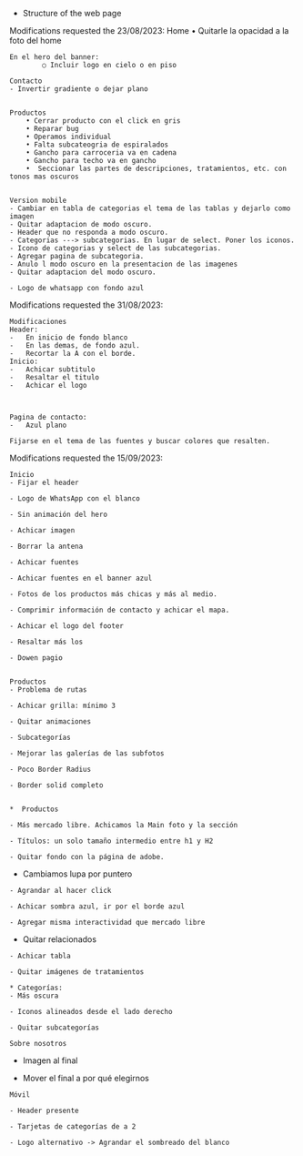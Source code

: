 - Structure of the web page 

Modifications requested the 23/08/2023: 
    Home
    • Quitarle la opacidad a la foto del home 

    En el hero del banner: 
            ○ Incluir logo en cielo o en piso 
            
    Contacto
    - Invertir gradiente o dejar plano 


    Productos
        • Cerrar producto con el click en gris 
        • Reparar bug
        • Operamos individual
        • Falta subcateogria de espiralados
        • Gancho para carroceria va en cadena
        • Gancho para techo va en gancho 
        •  Seccionar las partes de descripciones, tratamientos, etc. con tonos mas oscuros 
        
        
    Version mobile
    - Cambiar en tabla de categorias el tema de las tablas y dejarlo como imagen
    - Quitar adaptacion de modo oscuro. 
    - Header que no responda a modo oscuro. 
    - Categorias ---> subcategorias. En lugar de select. Poner los iconos. 
    - Icono de categorias y select de las subcategorias. 
    - Agregar pagina de subcategoria. 
    - Anulo l modo oscuro en la presentacion de las imagenes 
    - Quitar adaptacion del modo oscuro. 

    - Logo de whatsapp con fondo azul

Modifications requested the 31/08/2023: 

    Modificaciones 
    Header: 
    -	En inicio de fondo blanco 
    -	En las demas, de fondo azul.
    -	Recortar la A con el borde. 
    Inicio: 
    -	Achicar subtitulo 
    -	Resaltar el titulo
    -	Achicar el logo 



    Pagina de contacto: 
    -	Azul plano

    Fijarse en el tema de las fuentes y buscar colores que resalten.


Modifications requested the 15/09/2023: 

    Inicio
    - Fijar el header

    - Logo de WhatsApp con el blanco

    - Sin animación del hero

    - Achicar imagen 

    - Borrar la antena

    - Achicar fuentes

    - Achicar fuentes en el banner azul

    - Fotos de los productos más chicas y más al medio. 

    - Comprimir información de contacto y achicar el mapa.

    - Achicar el logo del footer

    - Resaltar más los 

    - Dowen pagio


    Productos
    - Problema de rutas

    - Achicar grilla: mínimo 3 

    - Quitar animaciones

    - Subcategorías

    - Mejorar las galerías de las subfotos

    - Poco Border Radius 

    - Border solid completo


    *  Productos

    - Más mercado libre. Achicamos la Main foto y la sección

    - Títulos: un solo tamaño intermedio entre h1 y H2

    - Quitar fondo con la página de adobe.

   -  Cambiamos lupa por puntero

    - Agrandar al hacer click

    - Achicar sombra azul, ir por el borde azul

    - Agregar misma interactividad que mercado libre

   -  Quitar relacionados

    - Achicar tabla

    - Quitar imágenes de tratamientos

    * Categorías:
    - Más oscura 

    - Iconos alineados desde el lado derecho

    - Quitar subcategorías

    Sobre nosotros

   -  Imagen al final

   -  Mover el final a por qué elegirnos

    Móvil 

    - Header presente

    - Tarjetas de categorías de a 2

    - Logo alternativo -> Agrandar el sombreado del blanco
